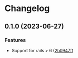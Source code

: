 # Changelog

## 0.1.0 (2023-06-27)


### Features

* Support for rails > 6 ([2b0947f](https://www.github.com/ngelx/resource_quotable/commit/2b0947fada278ea9b8d4f6ff26f8e941d0eccf9d))
